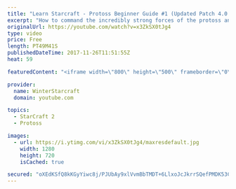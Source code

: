 ```yaml
---
title: "Learn Starcraft - Protoss Beginner Guide #1 (Updated Patch 4.0 FREE TO PLAY)"
excerpt: "How to command the incredibly strong forces of the protoss and cover weaknesses against the other inferior races. Updated for patch 4.0! This guide is not intended for COMPLETELY new players, but those who have played several games/campaign missions and grasp the very basics."
originalUrl: https://youtube.com/watch?v=x3ZkSX0tJg4
type: video
price: Free
length: PT49M41S
publishedDateTime: 2017-11-26T11:51:55Z
heat: 59

featuredContent: "<iframe width=\"800\" height=\"500\" frameborder=\"0\" src=\"https://www.youtube.com/embed/x3ZkSX0tJg4\" allow=\"accelerometer; autoplay; encrypted-media; gyroscope; picture-in-picture\" allowfullscreen></iframe>"

provider:
  name: WinterStarcraft
  domain: youtube.com

topics:
  - StarCraft 2
  - Protoss

images:
  - url: https://i.ytimg.com/vi/x3ZkSX0tJg4/maxresdefault.jpg
    width: 1280
    height: 720
    isCached: true

secured: "oXEdKSfQ8kKGyYiwc8j/PJUbAy9xlVvmBbTMDT+6LlxoJcJkrrSQefPMDK53Cuj30xaA2H7pACqGiTTpvDNru+M1Y+gYUtkvnhmm/YxB4jOGSNIMlX1LhGRgCN6dKGAlW62uDG8F/3yjKDSrAzb2dPTi7VS0dDqBmLETM2Ha7asJ3iwYSlejtQydu+j0Z/FKrtRw29p6/e/fDhaqJVQERXcyH3cjA/MvIaGxgcXv0tKLDUF+yAnI2HlTNEfB0t+JndNGqOo5TM9CrxytdL68u//j/h/tB1Lr5mHWb6IZm7CJUjtqH1SXGG+5AF/LBHzXg2zjhZ01J3qFvz3HD5KPww+qF1yUsp+S4gmkZOt9D/on9JAGuidWJrENOaQbYiJX+c0PjokkVAmvbSVVQ9MkxgPf3HjA0tzEb7uW4ccQPvtiRPMDd60BZ/HunhdWjv16;axzA2WiIfl6tlAmTRrFyFA=="
---
```


